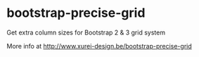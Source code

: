 bootstrap-precise-grid
======================

Get extra column sizes for Bootstrap 2 &amp; 3 grid system

More info at http://www.xurei-design.be/bootstrap-precise-grid
